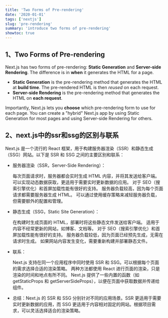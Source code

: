 ```yaml
---
title: 'Two Forms of Pre-rendering'
date: '2020-01-01'
tags: ['nextjs']
slug: 'pre-rendering'
summary: 'introduce two forms of pre-rendering'
showtoc: true
---
```


## 1、Two Forms of Pre-rendering

Next.js has two forms of pre-rendering: **Static Generation** and **Server-side Rendering**. The difference is in **when** it generates the HTML for a page.

- **Static Generation** is the pre-rendering method that generates the HTML at **build time**. The pre-rendered HTML is then _reused_ on each request.
- **Server-side Rendering** is the pre-rendering method that generates the HTML on **each request**.

Importantly, Next.js lets you **choose** which pre-rendering form to use for each page. You can create a "hybrid" Next.js app by using Static Generation for most pages and using Server-side Rendering for others.


## 2、next.js中的ssr和ssg的区别与联系

Next.js 是一个流行的 React 框架，用于构建服务器渲染（SSR）和静态生成（SSG）网站。以下是 SSR 和 SSG 之间的主要区别和联系：

- 服务器渲染（SSR，Server-Side Rendering）：

    每次页面请求时，服务器都会实时生成 HTML 内容，并将其发送给客户端。
    可以实现动态数据获取，更适用于需要实时更新数据的应用。
    对于 SEO（搜索引擎优化）和首屏加载性能有很好的支持。
    服务器负载较高，因为每个页面请求都需要服务器生成 HTML。
    可以通过使用缓存策略来减轻服务器负载，但需要额外的配置和管理。

- 静态生成（SSG，Static Site Generation）：

    在构建时生成页面的 HTML，部署时将这些静态文件发送给客户端。
    适用于内容不经常更新的网站，如博客、文档等。
    对于 SEO（搜索引擎优化）和首屏加载性能有很好的支持。
    服务器负载较低，因为页面已经预先生成，无需在请求时生成。
    如果网站内容发生变化，需要重新构建并部署静态文件。

- 联系：

    Next.js 支持在同一个应用程序中同时使用 SSR 和 SSG。可以根据每个页面的需求选择合适的渲染策略。
    两种方法都使用 React 进行页面的渲染，只是渲染的时间和地点有所不同。
    Next.js 提供了一些内置的函数（如 getStaticProps 和 getServerSideProps），以便在页面中获取数据并传递给组件。

- 总结：Next.js 的 SSR 和 SSG 分别针对不同的应用场景。SSR 更适用于需要实时更新数据的应用，而 SSG 更适用于内容相对固定的网站。根据项目需求，可以灵活选择适合的渲染策略。